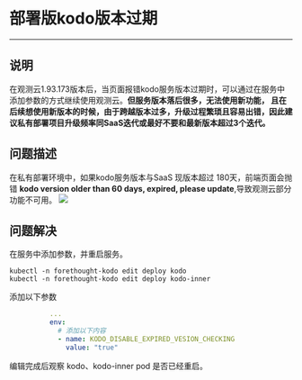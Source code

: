 # 部署版kodo版本过期
---

## 说明
在观测云1.93.173版本后，当页面报错kodo服务版本过期时，可以通过在服务中添加参数的方式继续使用观测云。**但服务版本落后很多，无法使用新功能，
且在后续想使用新版本的时候，由于跨越版本过多，升级过程繁琐且容易出错，因此建议私有部署项目升级频率同SaaS迭代或最好不要和最新版本超过3个迭代。**

## 问题描述
在私有部署环境中，如果kodo服务版本与SaaS 现版本超过 180天，前端页面会抛错 **kodo version older than 60 days, expired, please update**,导致观测云部分功能不可用。
![](img/kodo-version-expired-1.png)
## 问题解决
在服务中添加参数，并重启服务。
```shell
kubectl -n forethought-kodo edit deploy kodo
kubectl -n forethought-kodo edit deploy kodo-inner
```
添加以下参数
```yaml
          ...
          env:
            # 添加以下内容
            - name: KODO_DISABLE_EXPIRED_VESION_CHECKING
              value: "true"
```
编辑完成后观察 kodo、kodo-inner pod 是否已经重启。
